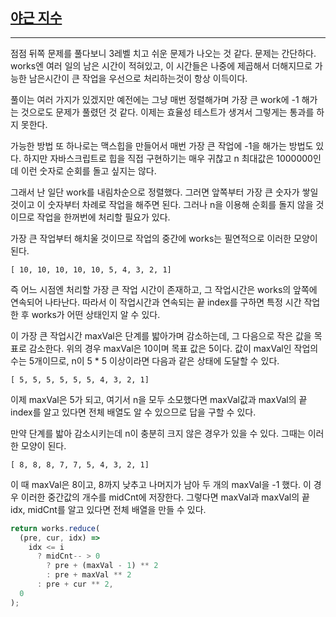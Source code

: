 ## [야근 지수](https://school.programmers.co.kr/learn/courses/30/lessons/12927)

---

점점 뒤쪽 문제를 풀다보니 3레벨 치고 쉬운 문제가 나오는 것 같다. 문제는 간단하다. works엔 여러 일의 남은 시간이 적혀있고, 이 시간들은 나중에 제곱해서 더해지므로 가능한 남은시간이 큰 작업을 우선으로 처리하는것이 항상 이득이다.

풀이는 여러 가지가 있겠지만 예전에는 그냥 매번 정렬해가며 가장 큰 work에 -1 해가는 것으로도 문제가 풀렸던 것 같다. 이제는 효율성 테스트가 생겨서 그렇게는 통과를 하지 못한다.

가능한 방법 또 하나로는 맥스힙을 만들어서 매번 가장 큰 작업에 -1을 해가는 방법도 있다. 하지만 자바스크립트로 힙을 직접 구현하기는 매우 귀찮고 n 최대값은 1000000인데 이런 숫자로 순회를 돌고 싶지는 않다.

그래서 난 일단 work를 내림차순으로 정렬했다. 그러면 앞쪽부터 가장 큰 숫자가 쌓일 것이고 이 숫자부터 차례로 작업을 해주면 된다. 그러나 n을 이용해 순회를 돌지 않을 것이므로 작업을 한꺼번에 처리할 필요가 있다.

가장 큰 작업부터 해치울 것이므로 작업의 중간에 works는 필연적으로 이러한 모양이 된다.

    [ 10, 10, 10, 10, 10, 5, 4, 3, 2, 1]

즉 어느 시점엔 처리할 가장 큰 작업 시간이 존재하고, 그 작업시간은 works의 앞쪽에 연속되어 나타난다. 따라서 이 작업시간과 연속되는 끝 index를 구하면 특정 시간 작업한 후 works가 어떤 상태인지 알 수 있다.

이 가장 큰 작업시간 maxVal은 단계를 밟아가며 감소하는데, 그 다음으로 작은 값을 목표로 감소한다.
위의 경우 maxVal은 10이며 목표 값은 5이다. 값이 maxVal인 작업의 수는 5개이므로, n이 5 \* 5 이상이라면 다음과 같은 상태에 도달할 수 있다.

    [ 5, 5, 5, 5, 5, 5, 4, 3, 2, 1]

이제 maxVal은 5가 되고, 여기서 n을 모두 소모했다면 maxVal값과 maxVal의 끝 index를 알고 있다면 전체 배열도 알 수 있으므로 답을 구할 수 있다.

만약 단계를 밟아 감소시키는데 n이 충분히 크지 않은 경우가 있을 수 있다. 그때는 이러한 모양이 된다.

    [ 8, 8, 8, 7, 7, 5, 4, 3, 2, 1]

이 때 maxVal은 8이고, 8까지 낮추고 나머지가 남아 두 개의 maxVal을 -1 했다. 이 경우 이러한 중간값의 개수를 midCnt에 저장한다. 그렇다면 maxVal과 maxVal의 끝 idx, midCnt를 알고 있다면 전체 배열을 만들 수 있다.

```javascript
return works.reduce(
  (pre, cur, idx) =>
    idx <= i
      ? midCnt-- > 0
        ? pre + (maxVal - 1) ** 2
        : pre + maxVal ** 2
      : pre + cur ** 2,
  0
);
```
